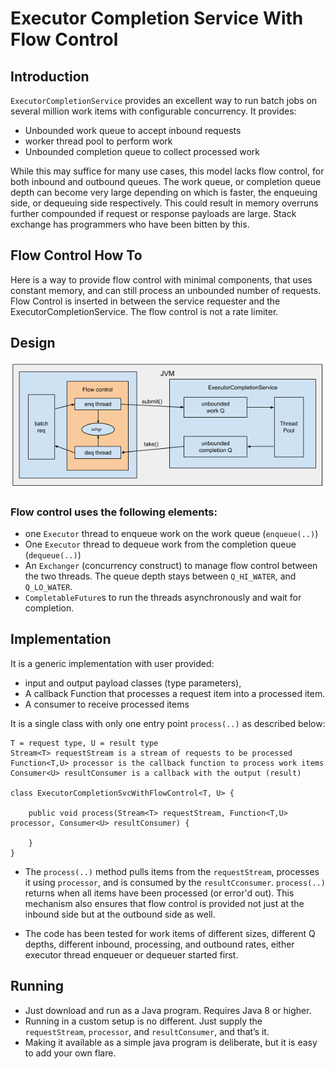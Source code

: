 # Executor Completion Service With Flow Control

## Introduction
`ExecutorCompletionService` provides an excellent way to run batch jobs on several million work items with configurable concurrency. It provides:
* Unbounded work queue to accept inbound requests
* worker thread pool to perform work
* Unbounded completion queue to collect processed work

While this may suffice for many use cases, this model lacks flow control, for both inbound and outbound queues. 
The work queue, or completion queue depth can become very large depending on which is faster, the enqueuing side, or dequeuing side respectively. This could result in memory overruns further compounded if request or response payloads are large. Stack exchange has programmers who have been bitten by this.

## Flow Control How To

Here is a way to provide flow control with minimal components, that uses constant memory, and can still process an unbounded number of requests. 
Flow Control is inserted in between the service requester and the ExecutorCompletionService. The flow control is not a rate limiter.


## Design
![schematic](https://github.com/smurty/ExecutorCompletionSvcWithFlowControl/blob/master/ExecutorCompletionSvcWithFlowControl.png?raw=true)

### Flow control uses the following elements:
* one `Executor` thread to enqueue work on the work queue (`enqueue(..)`)
* One `Executor` thread to dequeue work from the completion queue (`dequeue(..)`)
* An `Exchanger` (concurrency construct) to manage flow control between the two threads. The queue depth stays between `Q_HI_WATER`, and `Q_LO_WATER`.
* `CompletableFuture`s to run the threads asynchronously and wait for completion.


## Implementation
It is a generic implementation with user provided:
* input and output payload classes (type parameters), 
* A callback Function that processes a request item into a processed item.
* A consumer to receive processed items

It is a single class with only one entry point `process(..)` as described below:

```
T = request type, U = result type
Stream<T> requestStream is a stream of requests to be processed
Function<T,U> processor is the callback function to process work items
Consumer<U> resultConsumer is a callback with the output (result)

class ExecutorCompletionSvcWithFlowControl<T, U> {

    public void process(Stream<T> requestStream, Function<T,U> processor, Consumer<U> resultConsumer) {

    }
}
```

* The `process(..)` method pulls items from the `requestStream`, processes it using `processor`, and is consumed by the `resultCconsumer`.
`process(..)` returns when all items have been processed (or error'd out). 
This mechanism also ensures that flow control is provided not just at the inbound side but at the outbound side as well.

* The code has been tested for work items of different sizes, different Q depths, different inbound, processing, and outbound rates, either executor thread enqueuer or dequeuer started first.

## Running
* Just download and run as a Java program. Requires Java 8 or higher.
* Running in a custom setup is no different. Just supply the `requestStream`, `processor`, and `resultConsumer`, and that’s it.
* Making it available as a simple java program is deliberate, but it is easy to add your own flare.
